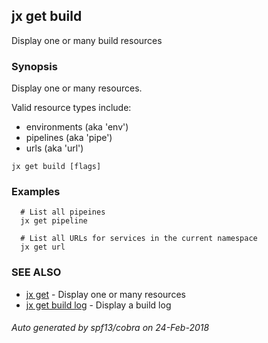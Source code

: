 ## jx get build

Display one or many build resources

### Synopsis


Display one or many resources. 

Valid resource types include: 

  * environments (aka 'env')  
  * pipelines (aka 'pipe')  
  * urls (aka 'url')

```
jx get build [flags]
```

### Examples

```
  # List all pipeines
  jx get pipeline
  
  # List all URLs for services in the current namespace
  jx get url
```

### SEE ALSO
* [jx get](jx_get.md)	 - Display one or many resources
* [jx get build log](jx_get_build_log.md)	 - Display a build log

###### Auto generated by spf13/cobra on 24-Feb-2018
